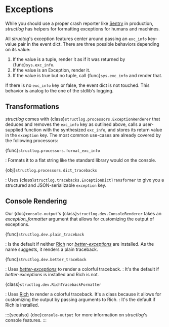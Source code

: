 # Exceptions

While you should use a proper crash reporter like [Sentry](https://sentry.io) in production, *structlog* has helpers for formatting exceptions for humans and machines.

All *structog*'s exception features center around passing an `exc_info` key-value pair in the event dict.
There are three possible behaviors depending on its value:

1. If the value is a tuple, render it as if it was returned by {func}`sys.exc_info`.
2. If the value is an Exception, render it.
3. If the value is true but no tuple, call {func}`sys.exc_info` and render that.

If there is no `exc_info` key or false, the event dict is not touched.
This behavior is analog to the one of the stdlib's logging.


## Transformations

*structlog* comes with {class}`structlog.processors.ExceptionRenderer` that deduces and removes the `exc_info` key as outlined above, calls a user-supplied function with the synthesized `exc_info`, and stores its return value in the `exception` key.
The most common use-cases are already covered by the following processors:

{func}`structlog.processors.format_exc_info`

: Formats it to a flat string like the standard library would on the console.

{obj}`structlog.processors.dict_tracebacks`

: Uses {class}`structlog.tracebacks.ExceptionDictTransformer` to give you a structured and JSON-serializable `exception` key.


## Console Rendering

Our {doc}`console-output`'s {class}`structlog.dev.ConsoleRenderer` takes an *exception_formatter* argument that allows for customizing the output of exceptions.

{func}`structlog.dev.plain_traceback`

: Is the default if neither [Rich] nor [*better-exceptions*] are installed.
  As the name suggests, it renders a plain traceback.

{func}`structlog.dev.better_traceback`

: Uses [*better-exceptions*] to render a colorful traceback.
: It's the default if *better-exceptions* is installed and Rich is not.

{class}`structlog.dev.RichTracebackFormatter`

: Uses [Rich] to render a colorful traceback.
  It's a class because it allows for customizing the output by passing arguments to Rich.
: It's the default if Rich is installed.

:::{seealso}
{doc}`console-output` for more information on *structlog*'s console features.
:::

[*better-exceptions*]: https://github.com/qix-/better-exceptions
[Rich]: https://github.com/Textualize/rich
